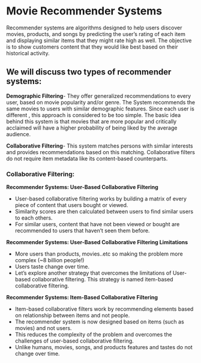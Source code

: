 # Movie Recommender Systems

Recommender systems are algorithms designed to help users discover movies, products, and songs by predicting the user’s rating of each item and displaying similar items that they might rate high as well. The objective is to show customers content that they would like best based on their historical activity. 

## We will discuss two types of recommender systems:

__Demographic Filtering__- They offer generalized recommendations to every user, based on movie popularity and/or genre. The System recommends the same movies to users with similar demographic features. Since each user is different , this approach is considered to be too simple. The basic idea behind this system is that movies that are more popular and critically acclaimed will have a higher probability of being liked by the average audience.

__Collaborative Filtering__- This system matches persons with similar interests and provides recommendations based on this matching. Collaborative filters do not require item metadata like its content-based counterparts.

### Collaborative Filtering:
__Recommender Systems: User-Based Collaborative Filtering__
- User-based collaborative filtering works by building a matrix of every piece of content that users bought or viewed. 
- Similarity scores are then calculated between users to find similar users to each others. 
- For similar users, content that have not been viewed or bought are recommended to users that haven’t seen them before.

__Recommender Systems: User-Based Collaborative Filtering Limitations__
- More users than products, movies..etc so making the problem more complex (~8 billion people!)
- Users taste change over time. 
- Let’s explore another strategy that overcomes the limitations of User-based collaborative filtering. This strategy is named item-based collaborative filtering.

__Recommender Systems: Item-Based Collaborative Filtering__
- Item-based collaborative filters work by recommending elements based on relationship between items and not people. 
- The recommender system is now designed based on items (such as movies) and not users. 
- This reduces the complexity of the problem and overcomes the challenges of user-based collaborative filtering. 
- Unlike humans, movies, songs, and products features and tastes do not change over time. 
